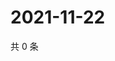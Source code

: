 # 2021-11-22

共 0 条

<!-- BEGIN WEIBO -->
<!-- 最后更新时间 Mon Nov 22 2021 09:46:22 GMT+0800 (China Standard Time) -->

<!-- END WEIBO -->
